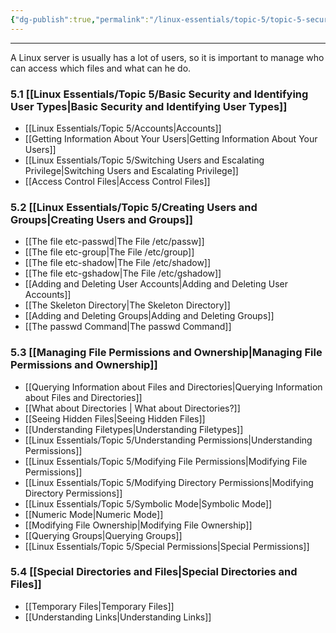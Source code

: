 ```yaml
---
{"dg-publish":true,"permalink":"/linux-essentials/topic-5/topic-5-security-and-file-permissions/","pinned":"true","noteIcon":"1"}
---
```


---
A Linux server is usually has a lot of users, so it is important to manage who can access which files and what can he do.

### 5.1 [[Linux Essentials/Topic 5/Basic Security and Identifying User Types\|Basic Security and Identifying User Types]]
- [[Linux Essentials/Topic 5/Accounts\|Accounts]]
- [[Getting Information About Your Users\|Getting Information About Your Users]]
- [[Linux Essentials/Topic 5/Switching Users and Escalating Privilege\|Switching Users and Escalating Privilege]]
- [[Access Control Files\|Access Control Files]]
### 5.2 [[Linux Essentials/Topic 5/Creating Users and Groups\|Creating Users and Groups]]
- [[The file etc-passwd\|The File /etc/passw]]
- [[The file etc-group\|The File /etc/group]]
- [[The file etc-shadow\|The File /etc/shadow]]
- [[The file etc-gshadow\|The File /etc/gshadow]]
- [[Adding and Deleting User Accounts\|Adding and Deleting User Accounts]]
- [[The Skeleton Directory\|The Skeleton Directory]]
- [[Adding and Deleting Groups\|Adding and Deleting Groups]]
- [[The passwd Command\|The passwd Command]]
### 5.3 [[Managing File Permissions and Ownership\|Managing File Permissions and Ownership]]
- [[Querying Information about Files and Directories\|Querying Information about Files and Directories]]
- [[What about Directories \| What about Directories?]]
- [[Seeing Hidden Files\|Seeing Hidden Files]]
- [[Understanding Filetypes\|Understanding Filetypes]]
- [[Linux Essentials/Topic 5/Understanding Permissions\|Understanding Permissions]]
- [[Linux Essentials/Topic 5/Modifying File Permissions\|Modifying File Permissions]]
- [[Linux Essentials/Topic 5/Modifying Directory Permissions\|Modifying Directory Permissions]]
- [[Linux Essentials/Topic 5/Symbolic Mode\|Symbolic Mode]]
- [[Numeric Mode\|Numeric Mode]]
- [[Modifying File Ownership\|Modifying File Ownership]]
- [[Querying Groups\|Querying Groups]]
- [[Linux Essentials/Topic 5/Special Permissions\|Special Permissions]]
### 5.4 [[Special Directories and Files\|Special Directories and Files]]
- [[Temporary Files\|Temporary Files]]
- [[Understanding Links\|Understanding Links]]

